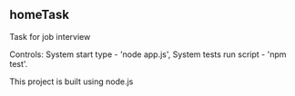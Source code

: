 ## homeTask

Task for job interview

Controls: System start type - 'node app.js', System tests run script - 'npm test'.

This project is built using node.js
